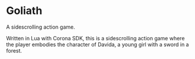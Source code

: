 Goliath
=======

A sidescrolling action game.

Written in Lua with Corona SDK, this is a sidescrolling action game where the player embodies the character of Davida, a young girl with a sword in a forest.
